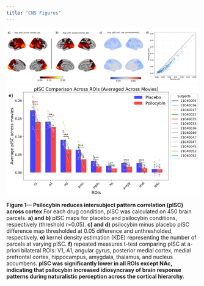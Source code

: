 ```yaml
---
title: "CNS Figures"
---
```


![My Figure](Fig1A.png)
![My Figure](Fig1B.png)

**Figure 1— Psilocybin reduces intersubject pattern correlation (pISC) across cortex**
For each drug condition, pISC was calculated on 450 brain parcels. **a) and b)** pISC maps for placebo and psilocybin conditions, respectively (threshold r=0.05). **c) and d)** psilocybin minus placebo pISC difference map thresholded at 0.05 difference and unthresholded, respectively. **e)** kernel density estimation (KDE) representing the number of parcels at varying pISC. **f)** repeated measures t-test comparing pISC at a-priori bilateral ROIs: V1, A1, angular gyrus, posterior medial cortex, medial prefrontal cortex, hippocampus, amygdala, thalamus, and nucleus accumbens. **pISC was significantly lower in all ROIs except NAc, indicating that psilocybin increased idiosyncrasy of brain response patterns during naturalistic perception across the cortical hierarchy.**

